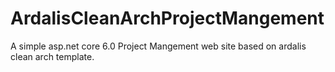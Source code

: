 # ArdalisCleanArchProjectMangement
A simple asp.net core 6.0 Project Mangement web site based on ardalis clean arch template.
